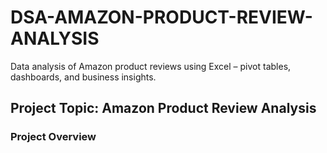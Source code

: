 # DSA-AMAZON-PRODUCT-REVIEW-ANALYSIS
Data analysis of Amazon product reviews using Excel – pivot tables, dashboards, and business insights.

## Project Topic: Amazon Product Review Analysis

### Project Overview
